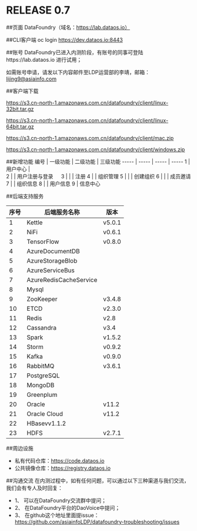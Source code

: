 # RELEASE 0.7
##页面
DataFoundry（域名：https://lab.dataos.io）

##CLI客户端
oc login https://dev.dataos.io:8443
 
##账号
DataFoundry已进入内测阶段，有账号的同事可登陆https://lab.dataos.io 进行试用；

如需账号申请，请发以下内容邮件至LDP运营部的李靖，邮箱：lijing9@asiainfo.com 

##客户端下载　

https://s3.cn-north-1.amazonaws.com.cn/datafoundry/client/linux-32bit.tar.gz

https://s3.cn-north-1.amazonaws.com.cn/datafoundry/client/linux-64bit.tar.gz

https://s3.cn-north-1.amazonaws.com.cn/datafoundry/client/mac.zip

https://s3.cn-north-1.amazonaws.com.cn/datafoundry/client/windows.zip

##新增功能
编号 | 一级功能 | 二级功能 | 三级功能 
----- | ----- | ----- | ----- 
1 | 用户中心 |  
2	|  | 用户注册与登录	　
3	 |  |  | 注册	
4	 |  | 组织管理
5	 |  |  | 创建组织
6	 |  |  | 成员邀请
7	 |  | 组织信息
8	 |  | 用户信息
9 | 信息中心

##后端支持服务 

序号 | 后端服务名称 | 版本 
----- | ----- | ----- 
1 | Kettle | v5.0.1
2 | NiFi | v0.6.1
3 | TensorFlow | v0.8.0
4 | AzureDocumentDB | 
5 | AzureStorageBlob | 
6 | AzureServiceBus |  
7 | AzureRedisCacheService | 	
8 | Mysql | 
9 | ZooKeeper | v3.4.8
10 | ETCD | v2.3.0
11 | Redis | v2.8
12 | Cassandra | v3.4
13 | Spark | v1.5.2
14 | Storm | v0.9.2
15 | Kafka | v0.9.0
16 | RabbitMQ | v3.6.1
17 | PostgreSQL | 	
18 | MongoDB | 
19 | Greenplum | 
20 | Oracle | v11.2
21 | Oracle Cloud | v11.2
22 | HBasevv1.1.2
23 | HDFS | v2.7.1

##周边设施
- 私有代码仓库：https://code.dataos.io
- 公共镜像仓库：https://registry.dataos.io
 
##沟通交流
在内测过程中，如有任何问题，可以通过以下三种渠道与我们交流，我们会有专人及时回复：
- 1、 可以在DataFoundry交流群中提问；
- 2、 在DataFoundry平台的DaoVoice中提问；
- 3、 在github这个地址里面提issue：https://github.com/asiainfoLDP/datafoundry-troubleshooting/issues
 
 


